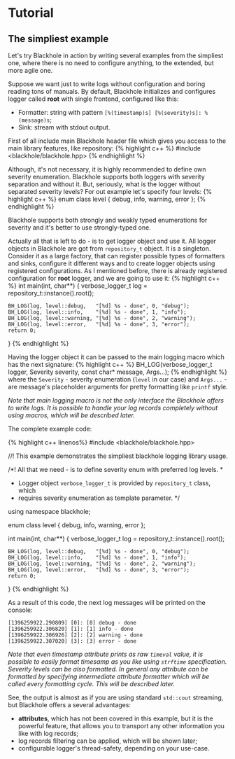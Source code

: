# Tutorial

## The simpliest example

Let's try Blackhole in action by writing several examples from the simpliest one, where there is no need to configure anything, to the extended, but more agile one.

Suppose we want just to write logs without configuration and boring reading tons of manuals. By default, Blackhole initializes and configures logger called **root** with single frontend, configured like this:

* Formatter: string with pattern `[%(timestamp)s] [%(severity)s]: %(message)s`;
* Sink: stream with stdout output.

First of all include main Blackhole header file which gives you access to the main library features, like repository:
{% highlight c++ %}
#include <blackhole/blackhole.hpp>
{% endhighlight %}

Although, it's not necessary, it is highly recommended to define own severity enumeration. Blackhole supports both loggers with severity separation and without it. But, seriously, what is the logger without separated severity levels? For out example let's specify four levels:
{% highlight c++ %}
enum class level {
    debug,
    info,
    warning,
    error
};
{% endhighlight %}

Blackhole supports both strongly and weakly typed enumerations for severity and it's better to use strongly-typed one.

Actually all that is left to do - is to get logger object and use it. All logger objects in Blackhole are got from `repository_t` object. It is a singleton. Consider it as a large factory, that can register possible types of formatters and sinks, configure it different ways and to create logger objects using registered configurations. As I mentioned before, there is already registered configuration for **root** logger, and we are going to use it:
{% highlight c++ %}
int main(int, char**) {
    verbose_logger_t<level> log = repository_t<level>::instance().root();

    BH_LOG(log, level::debug,   "[%d] %s - done", 0, "debug");
    BH_LOG(log, level::info,    "[%d] %s - done", 1, "info");
    BH_LOG(log, level::warning, "[%d] %s - done", 2, "warning");
    BH_LOG(log, level::error,   "[%d] %s - done", 3, "error");
    return 0;
}
{% endhighlight %}

Having the logger object it can be passed to the main logging macro which has the next signature:
{% highlight c++ %}
BH_LOG(verbose_logger_t<Severity> logger, Severity severity, const char* message, Args...);
{% endhighlight %}
where the `Severity` - severity enumeration (`level` in our case) and `Args...` - are message's placeholder arguments for pretty formatting like `printf` style.

*Note that main logging macro is not the only interface the Blackhole offers to write logs. It is possible to handle your log records completely without using macros, which will be described later.*

The complete example code:

{% highlight c++ linenos%}
#include <blackhole/blackhole.hpp>

//! This example demonstrates the simpliest blackhole logging library usage.

/*! All that we need - is to define severity enum with preferred log levels.
 *
 *  Logger object `verbose_logger_t` is provided by `repository_t` class, which
 *  requires severity enumeration as template parameter.
 */

using namespace blackhole;

enum class level {
    debug,
    info,
    warning,
    error
};

int main(int, char**) {
    verbose_logger_t<level> log = repository_t<level>::instance().root();

    BH_LOG(log, level::debug,   "[%d] %s - done", 0, "debug");
    BH_LOG(log, level::info,    "[%d] %s - done", 1, "info");
    BH_LOG(log, level::warning, "[%d] %s - done", 2, "warning");
    BH_LOG(log, level::error,   "[%d] %s - done", 3, "error");
    return 0;
}
{% endhighlight %}

As a result of this code, the next log messages will be printed on the console:

    [1396259922.290809] [0]: [0] debug - done
    [1396259922.306820] [1]: [1] info - done
    [1396259922.306926] [2]: [2] warning - done
    [1396259922.307020] [3]: [3] error - done

*Note that even timestamp attribute prints as raw `timeval` value, it is possible to easily format timesamp as you like using `strftime` specification. Severity levels can be also formatted. In general any attribute can be formatted by specifying intermediate attribute formatter which will be called every formatting cycle. This will be described later.*

See, the output is almost as if you are using standard `std::cout` streaming, but Blackhole offers a several advantages:

* **attributes**, which has not been covered in this example, but it is the powerful feature, that allows you to transport any other information you like with log records;
* log records filtering can be applied, which will be shown later;
* configurable logger's thread-safety, depending on your use-case.
